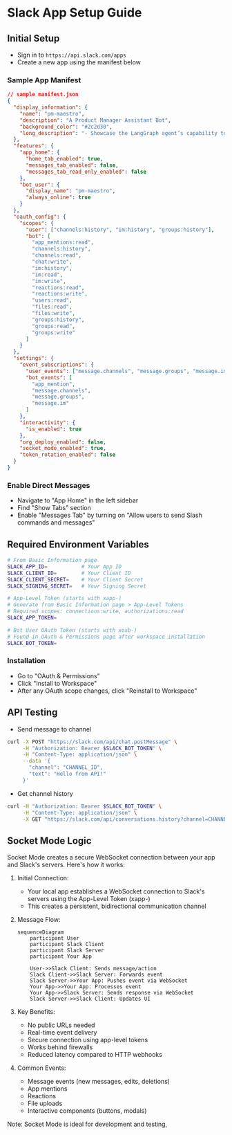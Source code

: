 # Slack App Setup Guide

## Initial Setup

- Sign in to `https://api.slack.com/apps`
- Create a new app using the manifest below

### Sample App Manifest

```json
// sample manifest.json
{
  "display_information": {
    "name": "pm-maestro",
    "description": "A Product Manager Assistant Bot",
    "background_color": "#2c2d30",
    "long_description": "- Showcase the LangGraph agent’s capability to automate a simple `Product Management` workflow.\r\n\r\n- Workflow includes:\r\n  - `Customer Demand Analysis`: Gather and synthesize data from systems like Salesforce, JIRA, Zendesk, etc.\r\n  - `Market Research`: Scrape competitor data, summarize features, and create matrices.\r\n  - `Effort Estimation`: Estimate work required and produce breakdowns.\r\n  - `Mini-PRD Generation`: Generate a multi-page product requirements document.\r\n\r\nNote : PRD - Product Requirements Document"
  },
  "features": {
    "app_home": {
      "home_tab_enabled": true,
      "messages_tab_enabled": false,
      "messages_tab_read_only_enabled": false
    },
    "bot_user": {
      "display_name": "pm-maestro",
      "always_online": true
    }
  },
  "oauth_config": {
    "scopes": {
      "user": ["channels:history", "im:history", "groups:history"],
      "bot": [
        "app_mentions:read",
        "channels:history",
        "channels:read",
        "chat:write",
        "im:history",
        "im:read",
        "im:write",
        "reactions:read",
        "reactions:write",
        "users:read",
        "files:read",
        "files:write",
        "groups:history",
        "groups:read",
        "groups:write"
      ]
    }
  },
  "settings": {
    "event_subscriptions": {
      "user_events": ["message.channels", "message.groups", "message.im"],
      "bot_events": [
        "app_mention",
        "message.channels",
        "message.groups",
        "message.im"
      ]
    },
    "interactivity": {
      "is_enabled": true
    },
    "org_deploy_enabled": false,
    "socket_mode_enabled": true,
    "token_rotation_enabled": false
  }
}
```

### Enable Direct Messages

- Navigate to "App Home" in the left sidebar
- Find "Show Tabs" section
- Enable "Messages Tab" by turning on "Allow users to send Slash commands and messages"

## Required Environment Variables

```sh
# From Basic Information page
SLACK_APP_ID=           # Your App ID
SLACK_CLIENT_ID=        # Your Client ID
SLACK_CLIENT_SECRET=    # Your Client Secret
SLACK_SIGNING_SECRET=   # Your Signing Secret

# App-Level Token (starts with xapp-)
# Generate from Basic Information page > App-Level Tokens
# Required scopes: connections:write, authorizations:read
SLACK_APP_TOKEN=

# Bot User OAuth Token (starts with xoxb-)
# Found in OAuth & Permissions page after workspace installation
SLACK_BOT_TOKEN=
```

### Installation

- Go to "OAuth & Permissions"
- Click "Install to Workspace"
- After any OAuth scope changes, click "Reinstall to Workspace"

## API Testing

- Send message to channel

```sh
curl -X POST "https://slack.com/api/chat.postMessage" \
     -H "Authorization: Bearer $SLACK_BOT_TOKEN" \
     -H "Content-Type: application/json" \
     --data '{
       "channel": "CHANNEL_ID",
       "text": "Hello from API!"
     }'
```

- Get channel history

```sh
curl -H "Authorization: Bearer $SLACK_BOT_TOKEN" \
     -H "Content-Type: application/json" \
     -X GET "https://slack.com/api/conversations.history?channel=CHANNEL_ID"
```

## Socket Mode Logic

Socket Mode creates a secure WebSocket connection between your app and Slack's servers. Here's how it works:

1. Initial Connection:

   - Your local app establishes a WebSocket connection to Slack's servers using the App-Level Token (xapp-)
   - This creates a persistent, bidirectional communication channel

2. Message Flow:

   ```mermaid
   sequenceDiagram
       participant User
       participant Slack Client
       participant Slack Server
       participant Your App

       User->>Slack Client: Sends message/action
       Slack Client->>Slack Server: Forwards event
       Slack Server->>Your App: Pushes event via WebSocket
       Your App->>Your App: Processes event
       Your App->>Slack Server: Sends response via WebSocket
       Slack Server->>Slack Client: Updates UI
   ```

3. Key Benefits:

   - No public URLs needed
   - Real-time event delivery
   - Secure connection using app-level tokens
   - Works behind firewalls
   - Reduced latency compared to HTTP webhooks

4. Common Events:
   - Message events (new messages, edits, deletions)
   - App mentions
   - Reactions
   - File uploads
   - Interactive components (buttons, modals)

Note: Socket Mode is ideal for development and testing,
